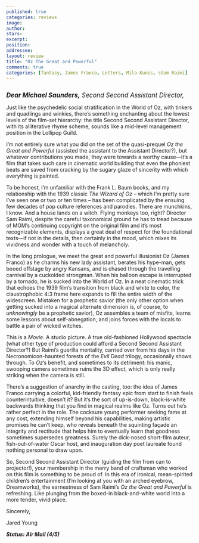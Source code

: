 ```yaml
---
published: true
categories: reviews
image:
author: 
stars: 
excerpt: 
position: 
addressee: 
layout: review
title: "Oz The Great and Powerful"
comments: true
categories: [fantasy, James Franco, Letters, Mila Kunis, sSam Raimi]
---
```

<div><p><span class="full-image-block ssNonEditable"><span><a href="/letters/2013/3/8/oz-the-great-and-powerful.html"><img src="http://static.squarespace.com/static/5005f6bcc4aa41161b33e89e/5329cf1fe4b07c068ebf74de/5329cf1fe4b07c068ebf77e3/1362768353086/oz.jpg" alt="" /></a></span></span></p>
<p><em><span style="font-size:120%;"><strong>Dear Michael Saunders,</strong> Second Second Assistant Director,</span>&nbsp;</em></p>
<p>Just like the psychedelic social stratification in the World of Oz, with tinkers and quadlings and winkies, there&rsquo;s something enchanting about the lowest levels of the film-set hierarchy: the title Second Second Assistant Director, with its alliterative rhyme scheme, sounds like a mid-level management position in the Lollipop Guild. &nbsp;</p>
<p>I&rsquo;m not entirely sure what you did on the set of the quasi-prequel <em>Oz the Great and Powerful</em> (assisted the assistant to the Assistant Director?), but whatever contributions you made, they were towards a worthy cause&mdash;it&rsquo;s a film that takes such care in cinematic world building that even the phoniest beats are saved from cracking by the sugary glaze of sincerity with which everything is painted.&nbsp;</p>
<p>To be honest, I&rsquo;m unfamiliar with the Frank L. Baum books, and my relationship with the 1939 classic <em>The Wizard of Oz</em> &ndash; which I&rsquo;m pretty sure I&rsquo;ve seen one or two or ten times &ndash; has been complicated by the ensuing few decades of pop culture references and parodies. There are munchkins, I know. And a house lands on a witch. Flying monkeys too, right? Director Sam Raimi, despite the careful taxonomical ground he has to tread because of MGM&rsquo;s continuing copyright on the original film and it&rsquo;s most recognizable elements, displays a great deal of respect for the foundational texts&mdash;if not in the details, then certainly in the mood, which mixes its vividness and wonder with a touch of melancholy. &nbsp;</p>
<p>In the long prologue, we meet the great and powerful illusionist Oz (James Franco) as he charms his new lady assistant, berates his hype-man, gets booed offstage by angry Kansans, and is chased through the travelling carnival by a cuckolded strongman. When his balloon escape is interrupted by a tornado, he is sucked into the World of Oz. In a neat cinematic trick that echoes the 1939 film&rsquo;s transition from black and white to color, the claustrophobic 4:3 frame here expands to fill the entire width of the widescreen. Mistaken for a prophetic savior (the only other option when getting sucked into a magical alternate dimension is, of course, to <em>unknowingly</em> be a prophetic savior), Oz assembles a team of misfits, learns some lessons about self-abnegation, and joins forces with the locals to battle a pair of wicked witches.&nbsp;</p>
<p>This is a <em>Movie</em>. A studio picture. A true old-fashioned Hollywood spectacle (what other type of production could afford a Second Second Assistant Director?) But Raimi&rsquo;s guerilla mentality, carried over from his days in the Necronomicon-haunted forests of the <em>Evil Dead</em> trilogy, occasionally shows through. To <em>Oz</em>&rsquo;s benefit, and sometimes to its detriment: his manic, swooping camera sometimes ruins the 3D effect, which is only really striking when the camera is still.</p>
<p>There&rsquo;s a suggestion of anarchy in the casting, too: the idea of James Franco carrying a colorful, kid-friendly fantasy epic from start to finish feels counterintuitive, doesn&rsquo;t it? But it&rsquo;s the sort of up-is-down, black-is-white backwards thinking that you find in magical realms like Oz. Turns out he&rsquo;s rather perfect in the role. The cocksure young performer seeking fame at any cost, extending himself beyond his capabilities, making artistic promises he can&rsquo;t keep, who reveals beneath the squinting fa&ccedil;ade an integrity and rectitude that helps him to eventually learn that goodness sometimes supersedes greatness. Surely the dick-nosed short-film auteur, fish-out-of-water Oscar host, and inauguration day poet laureate found nothing personal to draw upon.</p>
<p>So, Second Second Assistant Director (guiding the film from can to projector!), your membership in the merry band of craftsman who worked on this film is something to be proud of. In this era of ironical, mean-spirited children&rsquo;s entertainment (I&rsquo;m looking at you with an arched eyebrow, Dreamworks), the earnestness of Sam Raimi&rsquo;s <em>Oz the Great and Powerful</em> is refreshing. Like plunging from the boxed-in black-and-white world into a more tender, vivid place. &nbsp;</p>
<p>Sincerely,&nbsp;</p>
<p>Jared Young</p>
<p><strong><em>Status: Air Mail (4/5)</em></strong></p>
<div><strong><br /></strong></div></div>

